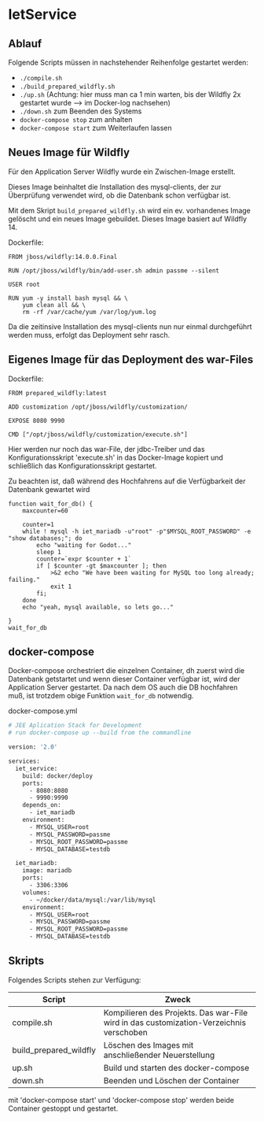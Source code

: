 # IetService

## Ablauf

Folgende Scripts müssen in nachstehender Reihenfolge gestartet werden:

- `./compile.sh`
- `./build_prepared_wildfly.sh`
- `./up.sh` (Achtung: hier muss man ca 1 min warten, bis der Wildfly 2x gestartet wurde --> im Docker-log nachsehen)
- `./down.sh` zum Beenden des Systems
- `docker-compose stop` zum anhalten
- `docker-compose start` zum Weiterlaufen lassen

## Neues Image für Wildfly

Für den Application Server Wildfly wurde ein Zwischen-Image erstellt.

Dieses Image beinhaltet die Installation des mysql-clients, der zur Überprüfung verwendet wird, ob die Datenbank schon verfügbar ist.

Mit dem Skript `build_prepared_wildfly.sh` wird ein ev. vorhandenes Image gelöscht und ein neues Image gebuildet.
Dieses Image basiert auf Wildfly 14.


Dockerfile: 
```
FROM jboss/wildfly:14.0.0.Final

RUN /opt/jboss/wildfly/bin/add-user.sh admin passme --silent

USER root

RUN yum -y install bash mysql && \
    yum clean all && \
    rm -rf /var/cache/yum /var/log/yum.log
```

Da die zeitinsive Installation des mysql-clients nun nur einmal durchgeführt werden muss, erfolgt das Deployment sehr rasch.

## Eigenes Image für das Deployment des war-Files

Dockerfile:
```
FROM prepared_wildfly:latest

ADD customization /opt/jboss/wildfly/customization/

EXPOSE 8080 9990

CMD ["/opt/jboss/wildfly/customization/execute.sh"]

```

Hier werden nur noch das war-File, der jdbc-Treiber und das Konfigurationsskript 'execute.sh' in das Docker-Image kopiert und schließlich das Konfigurationsskript gestartet.

Zu beachten ist, daß während des Hochfahrens auf die Verfügbarkeit der Datenbank gewartet wird

```
function wait_for_db() {
    maxcounter=60

    counter=1
    while ! mysql -h iet_mariadb -u"root" -p"$MYSQL_ROOT_PASSWORD" -e "show databases;"; do
        echo "waiting for Godot..."
        sleep 1
        counter=`expr $counter + 1`
        if [ $counter -gt $maxcounter ]; then
            >&2 echo "We have been waiting for MySQL too long already; failing."
            exit 1
        fi;
    done
    echo "yeah, mysql available, so lets go..."

}
wait_for_db
```


## docker-compose

Docker-compose orchestriert die einzelnen Container, dh zuerst wird die Datenbank getstartet und wenn dieser Container verfügbar ist,
wird der Application Server gestartet. Da nach dem OS auch die DB hochfahren muß, ist trotzdem obige Funktion `wait_for_db` notwendig.

docker-compose.yml
```bash
# JEE Aplication Stack for Development
# run docker-compose up --build from the commandline

version: '2.0'

services:
  iet_service:
    build: docker/deploy
    ports:
      - 8080:8080
      - 9990:9990
    depends_on:
      - iet_mariadb
    environment:
      - MYSQL_USER=root
      - MYSQL_PASSWORD=passme
      - MYSQL_ROOT_PASSWORD=passme
      - MYSQL_DATABASE=testdb

  iet_mariadb:
    image: mariadb
    ports:
      - 3306:3306
    volumes:
      - ~/docker/data/mysql:/var/lib/mysql
    environment:
      - MYSQL_USER=root
      - MYSQL_PASSWORD=passme
      - MYSQL_ROOT_PASSWORD=passme
      - MYSQL_DATABASE=testdb
```

## Skripts

Folgendes Scripts stehen zur Verfügung:

Script | Zweck
---|---
compile.sh | Kompilieren des Projekts. Das war-File wird in das customization-Verzeichnis verschoben
build_prepared_wildfly | Löschen des Images mit anschließender Neuerstellung
up.sh | Build und starten des docker-compose
down.sh | Beenden und Löschen der Container

mit 'docker-compose start' und 'docker-compose stop' werden beide Container gestoppt und gestartet.